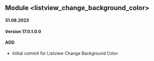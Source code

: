 ## Module <listview_change_background_color>

#### 31.08.2023
#### Version 17.0.1.0.0
#### ADD
- Initial commit for Listview Change Background Color




